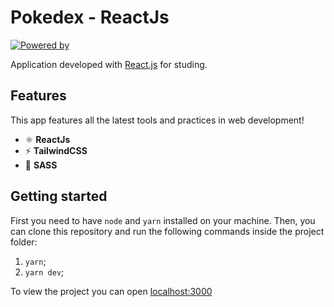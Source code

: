 <h1>
  Pokedex - ReactJs
</h1>

<p align="left">
  <a href="https://reactjs.org/" target="_blank">
    <img
      src="https://img.shields.io/badge/powered%20by-reactjs-%23F45d22"
      alt="Powered by"
    />
  </a>
</p>

Application developed with [React.js](https://reactjs.org/) for studing.

## Features

This app features all the latest tools and practices in web development!

- ⚛  **ReactJs**
- ⚡  **TailwindCSS**
- 💖 **SASS**

## Getting started

First you need to have `node` and `yarn` installed on your machine. Then, you can clone this repository and run the following commands inside the project folder:

1. `yarn`;
2. `yarn dev`;

To view the project you can open [localhost:3000](http://localhost:3000)